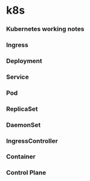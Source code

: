 # k8s

### Kubernetes working notes

### Ingress

### Deployment

### Service

### Pod

### ReplicaSet

### DaemonSet

### IngressController

### Container

### Control Plane
